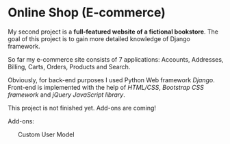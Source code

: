 <h1>Online Shop (E-commerce)</h1>

My second project is a <b>full-featured website of a fictional bookstore</b>. The goal of this project is to gain more detailed knowledge of Django framework.

So far my e-commerce site consists of 7 applications: Accounts, Addresses, Billing, Carts, Orders, Products and Search. 

Obviously, for back-end purposes I used Python Web framework <i>Django</i>. Front-end is implemented with the help of <i>HTML/CSS</i>, <i>Bootstrap
CSS framework</i> and <i>jQuery JavaScript library</i>.

This project is not finished yet. Add-ons are coming!

Add-ons:
<ul>Custom User Model</ul>
